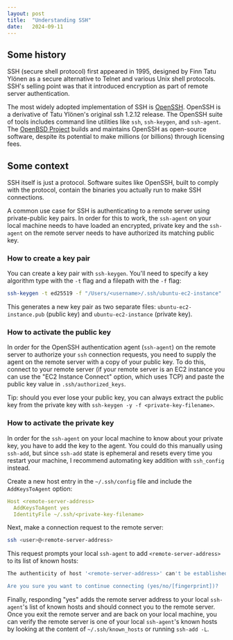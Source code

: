 ```yaml
---
layout: post
title:  "Understanding SSH"
date:   2024-09-11
---
```


## Some history

SSH (secure shell protocol) first appeared in 1995, designed by Finn Tatu Ylönen as a secure alternative to Telnet and various Unix shell protocols. SSH's selling point was that it introduced encryption as part of remote server authentication.

The most widely adopted implementation of SSH is [OpenSSH](https://www.openssh.com/). OpenSSH is a derivative of Tatu Ylönen's original ssh 1.2.12 release. The OpenSSH suite of tools includes command line utilities like `ssh`, `ssh-keygen`, and `ssh-agent`. The [OpenBSD Project](https://www.openbsd.org/) builds and maintains OpenSSH as open-source software, despite its potential to make millions (or billions) through licensing fees.

## Some context

SSH itself is just a protocol. Software suites like OpenSSH, built to comply with the protocol, contain the binaries you actually run to make SSH connections.

A common use case for SSH is authenticating to a remote server using private-public key pairs. In order for this to work, the `ssh-agent` on your local machine needs to have loaded an encrypted, private key and the `ssh-agent` on the remote server needs to have authorized its matching public key.

### How to create a key pair

You can create a key pair with `ssh-keygen`. You'll need to specify a key algorithm type with the `-t` flag and a filepath with the `-f` flag:

```bash
ssh-keygen -t ed25519 -f "/Users/<username>/.ssh/ubuntu-ec2-instance"
```

This generates a new key pair as two separate files: `ubuntu-ec2-instance.pub` (public key) and `ubuntu-ec2-instance` (private key).

### How to activate the public key

In order for the OpenSSH authentication agent (`ssh-agent`) on the remote server to authorize your `ssh` connection requests, you need to supply the agent on the remote server with a copy of your public key. To do this, connect to your remote server (if your remote server is an EC2 instance you can use the "EC2 Instance Connect" option, which uses TCP) and paste the public key value in `.ssh/authorized_keys`.

Tip: should you ever lose your public key, you can always extract the public key from the private key with `ssh-keygen -y -f <private-key-filename>`.

### How to activate the private key

In order for the `ssh-agent` on your local machine to know about your private key, you have to add the key to the agent. You could do this manually using `ssh-add`, but since `ssh-add` state is ephemeral and resets every time you restart your machine, I recommend automating key addition with `ssh_config` instead.

Create a new host entry in the `~/.ssh/config` file and include the `AddKeysToAgent` option:

```yml
Host <remote-server-address>
  AddKeysToAgent yes
  IdentityFile ~/.ssh/<private-key-filename>
```

Next, make a connection request to the remote server:

```bash
ssh <user>@<remote-server-address>
```

This request prompts your local `ssh-agent` to add `<remote-server-address>` to its list of known hosts:

```bash
The authenticity of host '<remote-server-address>' can't be established.

Are you sure you want to continue connecting (yes/no/[fingerprint])?
```

Finally, responding "yes" adds the remote server address to your local `ssh-agent`'s list of known hosts and should connect you to the remote server. Once you exit the remote server and are back on your local machine, you can verify the remote server is one of your local `ssh-agent`'s known hosts by looking at the content of `~/.ssh/known_hosts` or running `ssh-add -L`.
